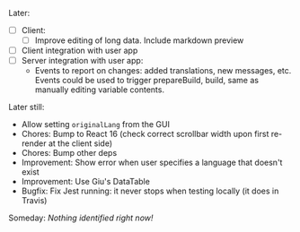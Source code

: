 Later:

* [ ] Client:
    * [ ] Improve editing of long data. Include markdown preview
* [ ] Client integration with user app
* [ ] Server integration with user app:
    * Events to report on changes: added translations, new messages, etc. Events could be used to trigger prepareBuild, build, same as manually editing variable contents.

Later still:

* Allow setting `originalLang` from the GUI
* Chores: Bump to React 16 (check correct scrollbar width upon first re-render at the client side)
* Chores: Bump other deps
* Improvement: Show error when user specifies a language that doesn't exist
* Improvement: Use Giu's DataTable
* Bugfix: Fix Jest running: it never stops when testing locally (it does in Travis)

Someday: *Nothing identified right now!*
